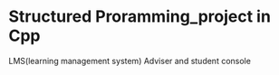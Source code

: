 # Structured Proramming_project in Cpp
 
LMS(learning management system) Adviser and student console
